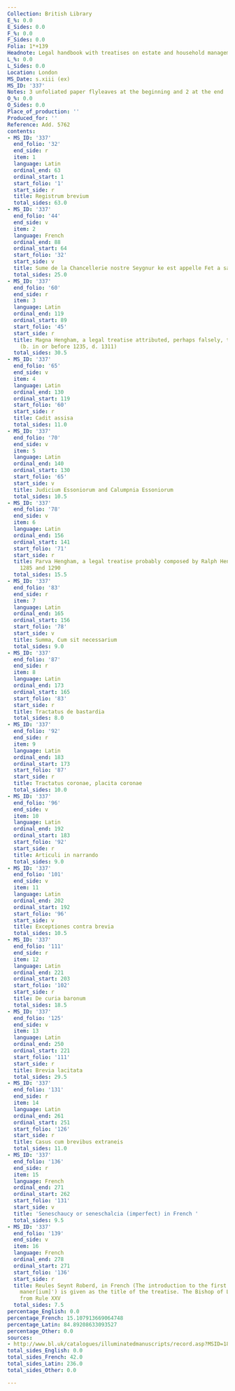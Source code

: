 ```yaml
---
Collection: British Library
E_%: 0.0
E_Sides: 0.0
F_%: 0.0
F_Sides: 0.0
Folia: 1*+139
Headnote: Legal handbook with treatises on estate and household management
L_%: 0.0
L_Sides: 0.0
Location: London
MS_Date: s.xiii (ex)
MS_ID: '337'
Notes: 3 unfoliated paper flyleaves at the beginning and 2 at the end
O_%: 0.0
O_Sides: 0.0
Place_of_production: ''
Produced_for: ''
Reference: Add. 5762
contents:
- MS_ID: '337'
  end_folio: '32'
  end_side: r
  item: 1
  language: Latin
  ordinal_end: 63
  ordinal_start: 1
  start_folio: '1'
  start_side: r
  title: Registrum brevium
  total_sides: 63.0
- MS_ID: '337'
  end_folio: '44'
  end_side: v
  item: 2
  language: French
  ordinal_end: 88
  ordinal_start: 64
  start_folio: '32'
  start_side: v
  title: Sume de la Chancellerie nostre Seygnur ke est appelle Fet a savouer, in French
  total_sides: 25.0
- MS_ID: '337'
  end_folio: '60'
  end_side: r
  item: 3
  language: Latin
  ordinal_end: 119
  ordinal_start: 89
  start_folio: '45'
  start_side: r
  title: Magna Hengham, a legal treatise attributed, perhaps falsely, to Ralph Hengham
    (b. in or before 1235, d. 1311)
  total_sides: 30.5
- MS_ID: '337'
  end_folio: '65'
  end_side: v
  item: 4
  language: Latin
  ordinal_end: 130
  ordinal_start: 119
  start_folio: '60'
  start_side: r
  title: Cadit assisa
  total_sides: 11.0
- MS_ID: '337'
  end_folio: '70'
  end_side: v
  item: 5
  language: Latin
  ordinal_end: 140
  ordinal_start: 130
  start_folio: '65'
  start_side: v
  title: Judicium Essoniorum and Calumpnia Essoniorum
  total_sides: 10.5
- MS_ID: '337'
  end_folio: '78'
  end_side: v
  item: 6
  language: Latin
  ordinal_end: 156
  ordinal_start: 141
  start_folio: '71'
  start_side: r
  title: Parva Hengham, a legal treatise probably composed by Ralph Hengham between
    1285 and 1290
  total_sides: 15.5
- MS_ID: '337'
  end_folio: '83'
  end_side: r
  item: 7
  language: Latin
  ordinal_end: 165
  ordinal_start: 156
  start_folio: '78'
  start_side: v
  title: Summa, Cum sit necessarium
  total_sides: 9.0
- MS_ID: '337'
  end_folio: '87'
  end_side: r
  item: 8
  language: Latin
  ordinal_end: 173
  ordinal_start: 165
  start_folio: '83'
  start_side: r
  title: Tractatus de bastardia
  total_sides: 8.0
- MS_ID: '337'
  end_folio: '92'
  end_side: r
  item: 9
  language: Latin
  ordinal_end: 183
  ordinal_start: 173
  start_folio: '87'
  start_side: r
  title: Tractatus coronae, placita coronae
  total_sides: 10.0
- MS_ID: '337'
  end_folio: '96'
  end_side: v
  item: 10
  language: Latin
  ordinal_end: 192
  ordinal_start: 183
  start_folio: '92'
  start_side: r
  title: Articuli in narrando
  total_sides: 9.0
- MS_ID: '337'
  end_folio: '101'
  end_side: v
  item: 11
  language: Latin
  ordinal_end: 202
  ordinal_start: 192
  start_folio: '96'
  start_side: v
  title: Exceptiones contra brevia
  total_sides: 10.5
- MS_ID: '337'
  end_folio: '111'
  end_side: r
  item: 12
  language: Latin
  ordinal_end: 221
  ordinal_start: 203
  start_folio: '102'
  start_side: r
  title: De curia baronum
  total_sides: 18.5
- MS_ID: '337'
  end_folio: '125'
  end_side: v
  item: 13
  language: Latin
  ordinal_end: 250
  ordinal_start: 221
  start_folio: '111'
  start_side: r
  title: Brevia lacitata
  total_sides: 29.5
- MS_ID: '337'
  end_folio: '131'
  end_side: r
  item: 14
  language: Latin
  ordinal_end: 261
  ordinal_start: 251
  start_folio: '126'
  start_side: r
  title: Casus cum brevibus extraneis
  total_sides: 11.0
- MS_ID: '337'
  end_folio: '136'
  end_side: r
  item: 15
  language: French
  ordinal_end: 271
  ordinal_start: 262
  start_folio: '131'
  start_side: v
  title: 'Seneschaucy or seneschalcia (imperfect) in French '
  total_sides: 9.5
- MS_ID: '337'
  end_folio: '139'
  end_side: v
  item: 16
  language: French
  ordinal_end: 278
  ordinal_start: 271
  start_folio: '136'
  start_side: r
  title: Reules Seynt Roberd, in French (The introduction to the first Rule ('Compositio
    maner[ium]') is given as the title of the treatise. The Bishop of Lincoln is omitted
    from Rule XXV
  total_sides: 7.5
percentage_English: 0.0
percentage_French: 15.107913669064748
percentage_Latin: 84.89208633093527
percentage_Other: 0.0
sources:
- http://www.bl.uk/catalogues/illuminatedmanuscripts/record.asp?MSID=1895&CollID=27&NStart=5762
total_sides_English: 0.0
total_sides_French: 42.0
total_sides_Latin: 236.0
total_sides_Other: 0.0

---
```

